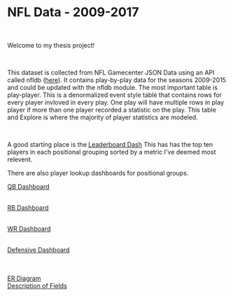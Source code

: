 
# NFL Data - 2009-2017
<body><br>
<p> Welcome to my thesis project!</p><br>
<p>This dataset is collected from NFL Gamecenter JSON Data using an API called nfldb (<a href="https://github.com/BurntSushi/nflgame">here</a>). It contains play-by-play data for the seasons 2009-2015 and could be updated with the nfldb module. The most important table is play-player. This is a denormalized event style table that contains rows for every player invloved in every play. One play will have multiple rows in play player if more than one player recorded a statistic on the play. This table and Explore is where the majority of player statistics are modeled.

<br><p>A good starting place is the <a href="https://localhost:9999/dashboards/3">Leaderboard Dash</a> This has has the top ten players in each positional grouping sorted by a metric I've deemed most relevent.

<p>There are also player lookup dashboards for positional groups.</p>
<a href="https://localhost:9999/dashboards/4">QB Dashboard</p><br>
<a href="https://localhost:9999/dashboards/7">RB Dashboard</p><br>
<a href="https://localhost:9999/dashboards/8">WR Dashboard</p><br>
<a href="https://localhost:9999/dashboards/9">Defensive Dashboard</p>



<br><br> <a href="http://burntsushi.net/stuff/nfldb/nfldb-condensed.pdf">ER Diagram</a>
<br>
<a href="https://github.com/BurntSushi/nfldb/wiki/Statistical-categories">Description of Fields</a>
</body>
</html>
